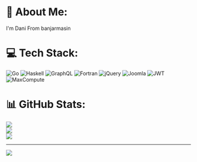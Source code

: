 # 💫 About Me:
I'm Dani From banjarmasin


# 💻 Tech Stack:
![Go](https://img.shields.io/badge/go-%2300ADD8.svg?style=for-the-badge&logo=go&logoColor=white) ![Haskell](https://img.shields.io/badge/Haskell-5e5086?style=for-the-badge&logo=haskell&logoColor=white) ![GraphQL](https://img.shields.io/badge/-GraphQL-E10098?style=for-the-badge&logo=graphql&logoColor=white) ![Fortran](https://img.shields.io/badge/Fortran-%23734F96.svg?style=for-the-badge&logo=fortran&logoColor=white) ![jQuery](https://img.shields.io/badge/jquery-%230769AD.svg?style=for-the-badge&logo=jquery&logoColor=white) ![Joomla](https://img.shields.io/badge/joomla-%235091CD.svg?style=for-the-badge&logo=joomla&logoColor=white) ![JWT](https://img.shields.io/badge/JWT-black?style=for-the-badge&logo=JSON%20web%20tokens) ![MaxCompute](https://img.shields.io/badge/MaxCompute-%23FF6701?style=for-the-badge&logo=alibabacloud&logoColor=white)
# 📊 GitHub Stats:
![](https://github-readme-stats.vercel.app/api?username=Daniprasetiya&theme=rose_pine&hide_border=false&include_all_commits=true&count_private=false)<br/>
![](https://nirzak-streak-stats.vercel.app/?user=Daniprasetiya&theme=rose_pine&hide_border=false)<br/>
![](https://github-readme-stats.vercel.app/api/top-langs/?username=Daniprasetiya&theme=rose_pine&hide_border=false&include_all_commits=true&count_private=false&layout=compact)

---
[![](https://visitcount.itsvg.in/api?id=Daniprasetiya&icon=0&color=0)](https://visitcount.itsvg.in)

<!-- Proudly created with GPRM ( https://gprm.itsvg.in ) -->
